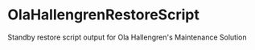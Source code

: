 # OlaHallengrenRestoreScript
Standby restore script output for Ola Hallengren's Maintenance Solution
